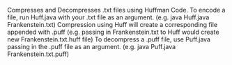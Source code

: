 Compresses and Decompresses .txt files using Huffman Code. 
To encode a file, run Huff.java with your .txt file as an argument. (e.g. java Huff.java Frankenstein.txt)
Compression using Huff will create a corresponding file appended with .puff (e.g. passing in Frankenstein.txt to Huff would create new Frankenstein.txt.huff file)
To decompress a .puff file, use Puff.java passing in the .puff file as an argument. (e.g. java Puff.java Frankenstein.txt.puff)
